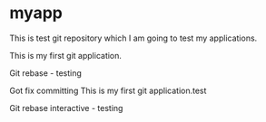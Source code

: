 # myapp
This is test git repository which I am going to test my applications.

This is my first git application.

Git rebase - testing

Got fix committing
This is my first git application.test

Git rebase interactive - testing